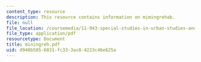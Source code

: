 ```yaml
---
content_type: resource
description: This resource contains information on mimingrehab.
file: null
file_location: /coursemedia/11-943-special-studies-in-urban-studies-and-planning-the-cardener-river-corridor-workshop-fall-2001/d940b5856831fc333ac84223c46e625a_miningreh.pdf
file_type: application/pdf
resourcetype: Document
title: miningreh.pdf
uid: d940b585-6831-fc33-3ac8-4223c46e625a
---
```

